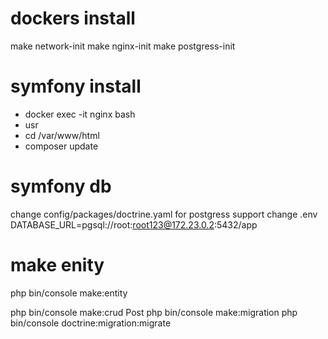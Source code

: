# dockers install
make network-init
make nginx-init
make postgress-init


# symfony install
- docker exec -it nginx bash
- usr 
- cd /var/www/html
- composer update

# symfony db
change config/packages/doctrine.yaml for postgress support
change .env
     DATABASE_URL=pgsql://root:root123@172.23.0.2:5432/app 


# make enity
php bin/console make:entity

php bin/console make:crud Post
php bin/console make:migration
php bin/console doctrine:migration:migrate



